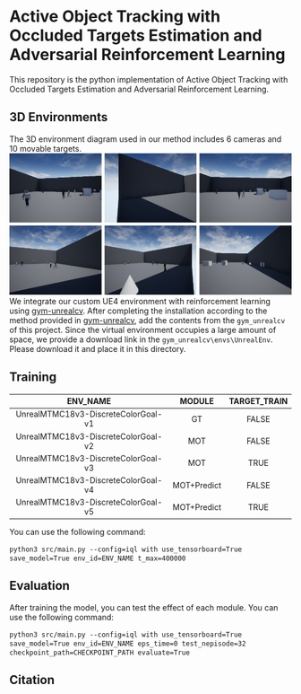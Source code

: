 # Active Object Tracking with Occluded Targets Estimation and Adversarial Reinforcement Learning
This repository is the python implementation of Active Object Tracking with Occluded Targets Estimation and Adversarial Reinforcement Learning.

## 3D Environments
The 3D environment diagram used in our method includes 6 cameras and 10 movable targets. 
![image](./render/env_camera.png)
We integrate our custom UE4 environment with reinforcement learning using [gym-unrealcv](https://github.com/zfw1226/gym-unrealcv). After completing the installation according to the method provided in [gym-unrealcv](https://github.com/zfw1226/gym-unrealcv), add the contents from the `gym_unrealcv` of this project. Since the virtual environment occupies a large amount of space, we provide a download link in the `gym_unrealcv\envs\UnrealEnv`. Please download it and place it in this directory.

## Training
| ENV_NAME | MODULE | TARGET_TRAIN | 
|:-----:|:-----:|:-----:|
| UnrealMTMC18v3-DiscreteColorGoal-v1 | GT | FALSE |
| UnrealMTMC18v3-DiscreteColorGoal-v2 | MOT | FALSE |
| UnrealMTMC18v3-DiscreteColorGoal-v3 | MOT | TRUE |
| UnrealMTMC18v3-DiscreteColorGoal-v4 | MOT+Predict | FALSE |
| UnrealMTMC18v3-DiscreteColorGoal-v5 | MOT+Predict | TRUE |

You can use the following command:
```
python3 src/main.py --config=iql with use_tensorboard=True save_model=True env_id=ENV_NAME t_max=400000
```

## Evaluation
After training the model, you can test the effect of each module. You can use the following command:

```
python3 src/main.py --config=iql with use_tensorboard=True save_model=True env_id=ENV_NAME eps_time=0 test_nepisode=32 checkpoint_path=CHECKPOINT_PATH evaluate=True
```

## Citation
